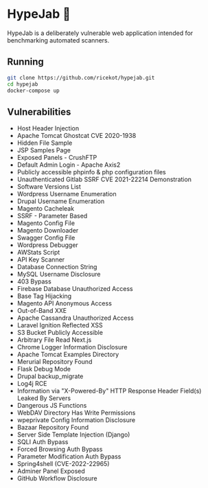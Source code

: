 # HypeJab 💉

HypeJab is a deliberately vulnerable web application intended for benchmarking automated scanners.

## Running

```bash
git clone https://github.com/ricekot/hypejab.git
cd hypejab
docker-compose up
```
## Vulnerabilities

- Host Header Injection
- Apache Tomcat Ghostcat CVE 2020-1938
- Hidden File Sample
- JSP Samples Page
- Exposed Panels - CrushFTP
- Default Admin Login - Apache Axis2
- Publicly accessible phpinfo & php configuration files
- Unauthenticated Gitlab SSRF CVE 2021-22214 Demonstration
- Software Versions List
- Wordpress Username Enumeration
- Drupal Username Enumeration
- Magento Cacheleak
- SSRF - Parameter Based
- Magento Config File
- Magento Downloader
- Swagger Config File
- Wordpress Debugger
- AWStats Script
- API Key Scanner
- Database Connection String
- MySQL Username Disclosure
- 403 Bypass
- Firebase Database Unauthorized Access
- Base Tag Hijacking
- Magento API Anonymous Access
- Out-of-Band XXE
- Apache Cassandra Unauthorized Access
- Laravel Ignition Reflected XSS
- S3 Bucket Publicly Accessible
- Arbitrary File Read Next.js
- Chrome Logger Information Disclosure
- Apache Tomcat Examples Directory
- Merurial Repository Found
- Flask Debug Mode
- Drupal backup_migrate
- Log4j RCE
- Information via "X-Powered-By" HTTP Response Header Field(s) Leaked By Servers
- Dangerous JS Functions
- WebDAV Directory Has Write Permissions
- wpeprivate Config Information Disclosure
- Bazaar Repository Found
- Server Side Template Injection (Django)
- SQLI Auth Bypass
- Forced Browsing Auth Bypass
- Parameter Modification Auth Bypass
- Spring4shell (CVE-2022-22965)
- Adminer Panel Exposed
- GitHub Workflow Disclosure